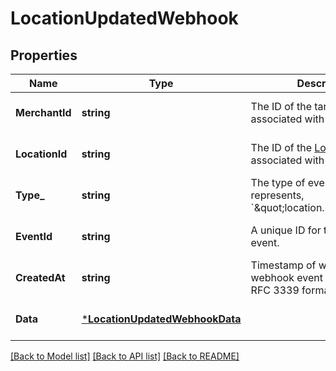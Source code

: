 # LocationUpdatedWebhook

## Properties
Name | Type | Description | Notes
------------ | ------------- | ------------- | -------------
**MerchantId** | **string** | The ID of the target merchant associated with the event. | [optional] [default to null]
**LocationId** | **string** | The ID of the [Location](entity:Location) associated with the event. | [optional] [default to null]
**Type_** | **string** | The type of event this represents, &#x60;\&quot;location.updated\&quot;&#x60;. | [optional] [default to null]
**EventId** | **string** | A unique ID for the webhook event. | [optional] [default to null]
**CreatedAt** | **string** | Timestamp of when the webhook event was created, in RFC 3339 format. | [optional] [default to null]
**Data** | [***LocationUpdatedWebhookData**](LocationUpdatedWebhookData.md) |  | [optional] [default to null]

[[Back to Model list]](../README.md#documentation-for-models) [[Back to API list]](../README.md#documentation-for-api-endpoints) [[Back to README]](../README.md)

